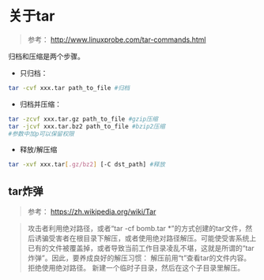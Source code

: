 # 关于tar

> 参考： http://www.linuxprobe.com/tar-commands.html

归档和压缩是两个步骤。

* 只归档：
```bash
tar -cvf xxx.tar path_to_file #归档
```

* 归档并压缩： 
```bash
tar -zcvf xxx.tar.gz path_to_file #gzip压缩
tar -jcvf xxx.tar.bz2 path_to_file #bzip2压缩
#参数中加p可以保留权限
```

* 释放/解压缩
```bash
tar -xvf xxx.tar[.gz/bz2] [-C dst_path] #释放
```

## tar炸弹

> 参考： https://zh.wikipedia.org/wiki/Tar

> 攻击者利用绝对路径，或者“tar -cf bomb.tar *”的方式创建的tar文件，然后诱骗受害者在根目录下解压，或者使用绝对路径解压。可能使受害系统上已有的文件被覆盖掉，或者导致当前工作目录凌乱不堪，这就是所谓的“tar炸弹”。因此，要养成良好的解压习惯：
解压前用“t”查看tar的文件内容。
拒绝使用绝对路径。
新建一个临时子目录，然后在这个子目录里解压。
